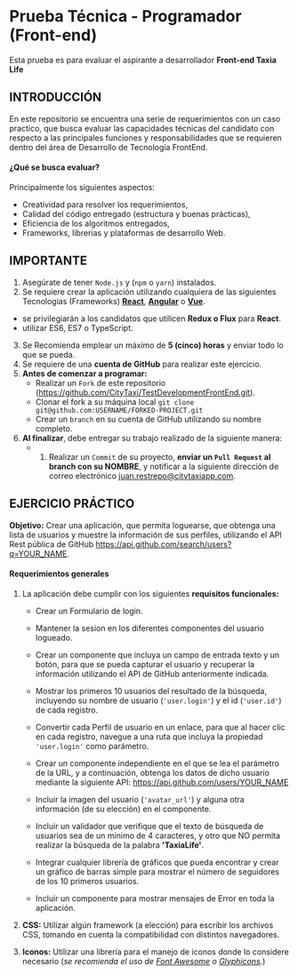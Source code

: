 # Prueba Técnica - Programador (Front-end)
Esta prueba es para evaluar el aspirante a desarrollador **Front-end Taxia Life** 

## INTRODUCCIÓN
En este repositorio se encuentra una serie de requerimientos con un caso practico, que busca evaluar las capacidades técnicas del candidato con respecto a las principales funciones y responsabilidades que se requieren dentro del área de Desarrollo de Tecnología FrontEnd.

#### ¿Qué se busca evaluar?
Principalmente los siguientes aspectos:
  + Creatividad para resolver los requerimientos,
  + Calidad del código entregado (estructura y buenas prácticas),
  + Eficiencia de los algoritmos entregados,
  + Frameworks, librerias y plataformas de desarrollo Web.

## IMPORTANTE
1. Asegúrate de tener `Node.js` y (`npm` o `yarn`) instalados.
2. Se requiere crear la aplicación utilizando cualquiera de las siguientes Tecnologias (Frameworks) **[React](https://es.reactjs.org/)**, **[Angular](https://angular.io/)** o **[Vue](https://vuejs.org/)**.
  * se privilegiarán a los candidatos que utilicen **Redux o Flux** para **React**.
  * utilizar ES6, ES7 o TypeScript.
3. Se Recomienda emplear un  máximo de **5 (cinco) horas** y enviar todo lo que se pueda.
4. Se requiere de una **cuenta de GitHub** para realizar este ejercicio.
5. **Antes de comenzar a programar:**
    * Realizar un `Fork` de este repositorio (https://github.com/CityTaxi/TestDevelopmentFrontEnd.git).
    * Clonar el fork a su máquina local  `git clone git@github.com:USERNAME/FORKED-PROJECT.git`
    * Crear un `branch` en su cuenta de GitHub utilizando su nombre completo.
6. **Al finalizar**, debe entregar su trabajo realizado de la siguiente manera:
    * 1) Realizar un `Commit` de su proyecto, **enviar un `Pull Request` al branch con su NOMBRE**, y notificar a la siguiente dirección de correo electrónico  [juan.restrepo@citytaxiapp.com](mailto:juan.restrepo@citytaxiapp.com).

## EJERCICIO PRÁCTICO
**Objetivo:** Crear una aplicación,  que permita loguearse, que obtenga una lista de usuarios y muestre la información de sus perfiles, utilizando el API Rest pública de GitHub https://api.github.com/search/users?q=YOUR_NAME.

#### Requerimientos generales

1. La aplicación debe cumplir con los siguientes **requisitos funcionales:**
    - Crear un Formulario de login.
    - Mantener la sesion en los diferentes componentes del usuario logueado.
    - Crear un componente que incluya un campo de entrada texto y un botón, para que se pueda capturar el usuario y recuperar la información utilizando el API de GitHub anteriormente indicada.

    - Mostrar los primeros 10 usuarios del resultado de la búsqueda, incluyendo su nombre de usuario (`'user.login'`) y el id (`'user.id'`) de cada registro.

    - Convertir cada Perfil de usuario en un enlace, para que al hacer clic en cada registro, navegue a una ruta que incluya la propiedad `'user.login'` como parámetro.

    - Crear un componente independiente en el que se lea el parámetro de la URL, y a continuación, obtenga los datos de dicho usuario mediante la siguiente API: https://api.github.com/users/YOUR_NAME

    - Incluir la imagen del usuario (`'avatar_url'`) y alguna otra información (de su elección) en el componente.

    - Incluir un validador que verifique que el texto de búsqueda de usuarios sea de un mínimo de 4 caracteres, y otro que NO permita realizar la búsqueda de la palabra **'TaxiaLife'**.

    - Integrar cualquier librería de gráficos que pueda encontrar y crear un gráfico de barras simple para mostrar el número de seguidores de los 10 primeros usuarios.

    - Incluir un componente para mostrar mensajes de Error en toda la aplicación.

2. **CSS:** Utilizar algún framework (a elección) para escribir los archivos CSS, tomando en cuenta la compatibilidad con distintos navegadores.

3. **Iconos:** Utilizar una librería para el manejo de iconos donde lo considere necesario (_se recomienda el uso de [Font Awesome](http://fontawesome.io/) o [Glyphicons](http://glyphicons.com/)._)

